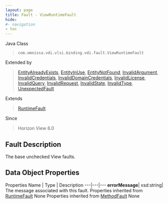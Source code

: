 ```yaml
---
layout: page
title: Fault - ViewRuntimeFault
hide:
#- navigation
- toc
---
```






Java Class
> `com.omnissa.vdi.vlsi.binding.vdi.fault.ViewRuntimeFault`

Extended by
> [EntityAlreadyExists](vdi.fault.EntityAlreadyExists.md), [EntityInUse](vdi.fault.EntityInUse.md), [EntityNotFound](vdi.fault.EntityNotFound.md), [InvalidArgument](vdi.fault.InvalidArgument.md), [InvalidCredentials](vdi.fault.InvalidCredentials.md), [InvalidDomainCredentials](vdi.fault.InvalidDomainCredentials.md), [InvalidLicense](vdi.fault.InvalidLicense.md), [InvalidQuery](vdi.fault.InvalidQuery.md), [InvalidRequest](vdi.fault.InvalidRequest.md), [InvalidState](vdi.fault.InvalidState.md), [InvalidType](vdi.fault.InvalidType.md), [UnexpectedFault](vdi.fault.UnexpectedFault.md)

Extends
> [RuntimeFault](vmodl.RuntimeFault.md)

Since
> Horizon View 6.0


## Fault Description

The base unchecked View faults.

## Data Object Properties
Properties
Name |  Type |  Description
---|---|---
**errorMessage**|  xsd:string|  The message associated with this fault.
Properties inherited from [RuntimeFault](vmodl.RuntimeFault.md)
None
Properties inherited from [MethodFault](vmodl.MethodFault.md)
None
 


 

